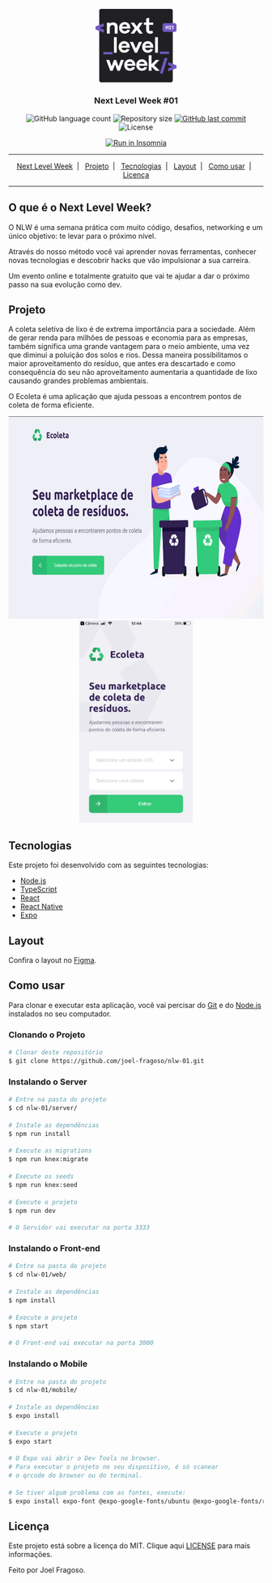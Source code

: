 <p align="center">
    <img alt="NextLevelWeek" title="#NextLevelWeek" src="./assets/logo.svg" width="160px" />
</p>

<h3 align="center">Next Level Week #01</h3>

<p align="center">
  <img alt="GitHub language count" src="https://img.shields.io/github/languages/count/joel-fragoso/nlw-01?color=%2304D361">

  <img alt="Repository size" src="https://img.shields.io/github/repo-size/joel-fragoso/nlw-01">

  <a href="https://github.com/joel-fragoso/nlw-01/commits/master">
    <img alt="GitHub last commit" src="https://img.shields.io/github/last-commit/joel-fragoso/nlw-01">
  </a>

  <img alt="License" src="https://img.shields.io/badge/license-MIT-brightgreen">
</p>

<p align="center">
  <a href="https://insomnia.rest/run/?label=Next%20Level%20Week%20%2301&uri=https%3A%2F%2Fgithub.com%2Fjoel-fragoso%2Fnlw-01%2Ftree%2Fmaster%2Fserver" target="_blank">
    <img src="https://insomnia.rest/images/run.svg" alt="Run in Insomnia">
  </a>
</p>

<hr>
<p align="center">
  <a href="#o-que-é-o-next-level-week">Next Level Week</a>&nbsp;&nbsp;|&nbsp;&nbsp;
  <a href="#projeto">Projeto</a>&nbsp;&nbsp;|&nbsp;&nbsp;
  <a href="#tecnologias">Tecnologias</a>&nbsp;&nbsp;|&nbsp;&nbsp;
  <a href="#layout">Layout</a>&nbsp;&nbsp;|&nbsp;&nbsp;
  <a href="#como-usar">Como usar</a>&nbsp;&nbsp;|&nbsp;&nbsp;
  <a href="#licença">Licença</a>
</p>
<hr>

## O que é o Next Level Week?

O NLW é uma semana prática com muito código, desafios, networking e um único objetivo: te levar para o próximo nível.

Através do nosso método você vai aprender novas ferramentas, conhecer novas tecnologias e descobrir hacks que vão impulsionar a sua carreira.

Um evento online e totalmente gratuito que vai te ajudar a dar o próximo passo na sua evolução como dev.

## Projeto

A coleta seletiva de lixo é de extrema importância para a sociedade. Além de gerar renda para milhões de pessoas e economia para as empresas, também significa uma grande vantagem para o meio ambiente, uma vez que diminui a poluição dos solos e rios. Dessa maneira possibilitamos o maior aproveitamento do resíduo, que antes era descartado e como consequência do seu não aproveitamento aumentaria a quantidade de lixo causando grandes problemas ambientais.

O Ecoleta é uma aplicação que ajuda pessoas a encontrem pontos de coleta de forma eficiente.

<p align="center">
    <img alt="Example" title="Example" src="./assets/ecoleta-web.png"  height="400px" />
    <img alt="Example" title="Example" src="./assets/ecoleta-mobile.png"  height="400px" />
</p>

## Tecnologias

Este projeto foi desenvolvido com as seguintes tecnologias:

- [Node.js][nodejs]
- [TypeScript][typescript]
- [React][reactjs]
- [React Native][rn]
- [Expo][expo]

## Layout

Confira o layout no [Figma](https://www.figma.com/file/1SxgOMojOB2zYT0Mdk28lB/).

## Como usar

Para clonar e executar esta aplicação, você vai percisar do [Git](https://git-scm.com) e do [Node.js][nodejs] instalados no seu computador.

### Clonando o Projeto
```bash
# Clonar deste repositório
$ git clone https://github.com/joel-fragoso/nlw-01.git
```

### Instalando o Server

```bash
# Entre na pasta do projeto
$ cd nlw-01/server/

# Instale as dependências
$ npm run install

# Execute as migrations
$ npm run knex:migrate

# Execute os seeds
$ npm run knex:seed

# Execute o projeto
$ npm run dev

# O Servidor vai executar na porta 3333
```

### Instalando o Front-end

```bash
# Entre na pasta do projeto
$ cd nlw-01/web/

# Instale as dependências
$ npm install

# Execute o projeto
$ npm start

# O Front-end vai executar na porta 3000
```

### Instalando o Mobile

```bash
# Entre na pasta do projeto
$ cd nlw-01/mobile/

# Instale as dependências
$ expo install

# Execute o projeto
$ expo start

# O Expo vai abrir o Dev Tools no browser.
# Para executar o projeto no seu dispositivo, é só scanear
# o qrcode do browser ou do terminal.

# Se tiver algum problema com as fontes, execute:
$ expo install expo-font @expo-google-fonts/ubuntu @expo-google-fonts/roboto
```

## Licença

Este projeto está sobre a licença do MIT.
Clique aqui [LICENSE](https://github.com/joel-fragoso/nlw-01/blob/master/LICENSE) para mais informações.

Feito por Joel Fragoso.

[nodejs]: https://nodejs.org/
[typescript]: https://www.typescriptlang.org/
[expo]: https://expo.io/
[reactjs]: https://reactjs.org
[rn]: https://facebook.github.io/react-native/
[vs]: https://code.visualstudio.com/
[vceditconfig]: https://marketplace.visualstudio.com/items?itemName=EditorConfig.EditorConfig
[vceslint]: https://marketplace.visualstudio.com/items?itemName=dbaeumer.vscode-eslint
[prettier]: https://marketplace.visualstudio.com/items?itemName=esbenp.prettier-vscode
